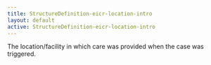 ```yaml
---
title: StructureDefinition-eicr-location-intro
layout: default
active: StructureDefinition-eicr-location-intro
---
```


The location/facility in which care was provided when the case was triggered.